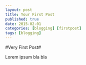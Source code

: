 ```yaml
---
layout: post
title: Your First Post
published: true
date: 2015-02-01
categories: [blogging] [firstpost]
tags: [blogging]
---
```

#Very First Post#

Lorem ipsum bla bla
